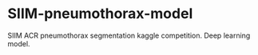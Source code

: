 # SIIM-pneumothorax-model
SIIM ACR pneumothorax segmentation kaggle competition. Deep learning model.
